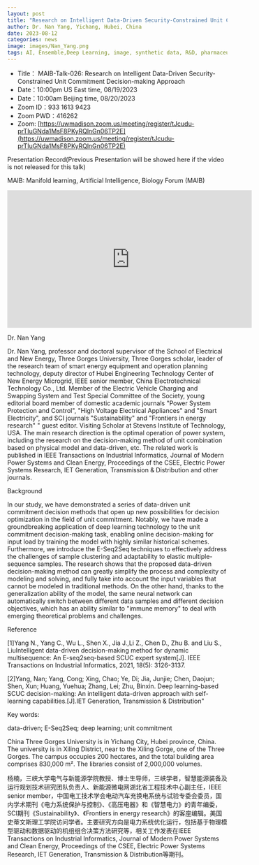 ```yaml
---
layout: post
title: "Research on Intelligent Data-Driven Security-Constrained Unit Commitment Decision-making Approach"
author: Dr. Nan Yang, Yichang, Hubei, China
date: 2023-08-12
categories: news
image: images/Nan_Yang.png
tags: AI, Ensemble,Deep Learning, image, synthetic data, R&D, pharmaceutical, biomedicine, Long-tailed learning, Deep Learning, Artificialo Inteligence and Artifical Consciousness
---
```


- Title： MAIB-Talk-026: Research on Intelligent Data-Driven Security-Constrained Unit Commitment Decision-making Approach
- Date：10:00pm US East time, 08/19/2023
- Date：10:00am Beijing time, 08/20/2023
- Zoom  ID：933 1613 9423
- Zoom PWD：416262
- Zoom: [https://uwmadison.zoom.us/meeting/register/tJcudu-prTIuGNda1MsF8PKyRQlnGn06TP2E](https://uwmadison.zoom.us/meeting/register/tJcudu-prTIuGNda1MsF8PKyRQlnGn06TP2E)

Presentation Record(Previous Presentation will be showed here if the video is not released for this talk)

MAIB: Manifold learning, Artificial Intelligence, Biology Forum (MAIB)

<p align="center">
<iframe width="560" height="315" src="https://www.youtube.com/embed/zKL0kImDrpc" title="YouTube video player" frameborder="0" allow="accelerometer; autoplay; clipboard-write; encrypted-media; gyroscope; picture-in-picture" allowfullscreen></iframe>
</p>

Dr. Nan Yang

Dr. Nan Yang, professor and doctoral supervisor of the School of Electrical and New Energy, Three Gorges University, Three Gorges scholar, leader of the research team of smart energy equipment and operation planning technology, deputy director of Hubei Engineering Technology Center of New Energy Microgrid, IEEE senior member, China Electrotechnical Technology Co., Ltd. Member of the Electric Vehicle Charging and Swapping System and Test Special Committee of the Society, young editorial board member of domestic academic journals "Power System Protection and Control", "High Voltage Electrical Appliances" and "Smart Electricity", and SCI journals "Sustainability" and "Frontiers in energy research" " guest editor. Visiting Scholar at Stevens Institute of Technology, USA. The main research direction is the optimal operation of power system, including the research on the decision-making method of unit combination based on physical model and data-driven, etc. The related work is published in IEEE Transactions on Industrial Informatics, Journal of Modern Power Systems and Clean Energy, Proceedings of the CSEE, Electric Power Systems Research, IET Generation, Transmission & Distribution and other journals.

Background

In our study, we have demonstrated a series of data-driven unit commitment decision methods that open up new possibilities for decision optimization in the field of unit commitment. Notably, we have made a groundbreaking application of deep learning technology to the unit commitment decision-making task, enabling online decision-making for input load by training the model with highly similar historical schemes. Furthermore, we introduce the E-Seq2Seq techniques to effectively address the challenges of sample clustering and adaptability to elastic multiple-sequence samples. The research shows that the proposed data-driven decision-making method can greatly simplify the process and complexity of modeling and solving, and fully take into account the input variables that cannot be modeled in traditional methods. On the other hand, thanks to the generalization ability of the model, the same neural network can automatically switch between different data samples and different decision objectives, which has an ability similar to "immune memory" to deal with emerging theoretical problems and challenges.

Reference

[1]Yang N., Yang C., Wu L., Shen X., Jia J.,Li Z., Chen D., Zhu B. and Liu S., LiuIntelligent data-driven decision-making method for dynamic multisequence: An E-seq2seq-based SCUC expert system[J]. IEEE Transactions on Industrial Informatics, 2021, 18(5): 3126-3137.

[2]Yang, Nan; Yang, Cong; Xing, Chao; Ye, Di; Jia, Junjie; Chen, Daojun; Shen, Xun; Huang, Yuehua; Zhang, Lei; Zhu, Binxin. Deep learning-based SCUC decision-making: An intelligent data-driven approach with self-learning capabilities.[J].IET Generation, Transmission & Distribution"


Key words:

data-driven; E-Seq2Seq; deep learning; unit commitment

China Three Gorges University is in Yichang City, Hubei province, China. The university is in Xiling District, near to the Xiling Gorge, one of the Three Gorges. The campus occupies 200 hectares, and the total building area comprises 830,000 m². The libraries consist of 2,000,000 volumes.

杨楠，三峡大学电气与新能源学院教授、博士生导师，三峡学者，智慧能源装备及运行规划技术研究团队负责人、新能源微电网湖北省工程技术中心副主任，IEEE senior member，中国电工技术学会电动汽车充换电系统与试验专委会委员，国内学术期刊《电力系统保护与控制》、《高压电器》和《智慧电力》的青年编委，SCI期刊《Sustainability》、《Frontiers in energy research》的客座编辑。美国史蒂文斯理工学院访问学者。主要研究方向是电力系统优化运行，包括基于物理模型驱动和数据驱动的机组组合决策方法研究等，相关工作发表在IEEE Transactions on Industrial Informatics, Journal of Modern Power Systems and Clean Energy, Proceedings of the CSEE, Electric Power Systems Research, IET Generation, Transmission & Distribution等期刊。

